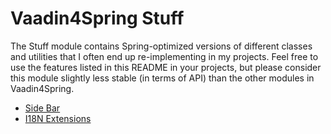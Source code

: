 Vaadin4Spring Stuff
===================

The Stuff module contains Spring-optimized versions of different classes and utilities that I often end up 
re-implementing in my projects. Feel free to use the features listed in this README in your projects, but please
consider this module slightly less stable (in terms of API) than the other modules in Vaadin4Spring.

* [Side Bar](src/main/java/org/vaadin/spring/stuff/sidebar/README.md)
* [I18N Extensions](src/main/java/org/vaadin/spring/stuff/i18n/README.md)
